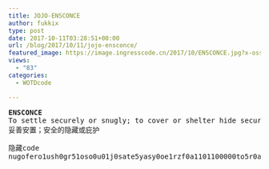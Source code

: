```yaml
---
title: JOJO-ENSCONCE
author: fukkix
type: post
date: 2017-10-11T03:28:51+00:00
url: /blog/2017/10/11/jojo-ensconce/
featured_image: https://image.ingresscode.cn/2017/10/ENSCONCE.jpg?x-oss-process=image/resize,m_fill,w_561,h_220
views:
  - "83"
categories:
  - WOTDcode

---
```

<pre><strong>ENSCONCE
</strong>To settle securely or snugly; to cover or shelter hide securely.
妥善安置；安全的隐藏或庇护

隐藏code
nugofero1ush0gr51oso0u01j0sate5yasy0oe1rzf0a1101100000to5r0a01a0s0rtne5ap0o0tr0et1o0fraokz5u5u00w0ytao</pre>